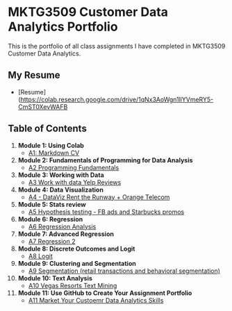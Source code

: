 # MKTG3509 Customer Data Analytics Portfolio
This is the portfolio of all class assignments I have completed in MKTG3509 Customer Data Analytics.

## My Resume
- [Resume] (https://colab.research.google.com/drive/1qNx3AoWgn1llYVmeRY5-CmST0XevWAFB

## Table of Contents 
1. **Module 1: Using Colab**
   - [A1: Markdown CV](https://colab.research.google.com/drive/1c5G0S2QgeyOcBQLXuWQX5otLBrW19nKw)
2. **Module 2: Fundamentals of Programming for Data Analysis**
   - [A2 Programming Fundamentals](https://colab.research.google.com/drive/1r6io7cPlxoEXiyKc7rI-9UQcuhceILtz)
3. **Module 3: Working with Data**
   - [A3 Work with data Yelp Reviews](https://colab.research.google.com/drive/1LgKsQYsiOKBg1FEZF80JLlQ63v1FrQ-I)
4. **Module 4: Data Visualization**
   - [A4 - DataViz Rent the Runway + Orange Telecom](https://colab.research.google.com/drive/1nkz3d98BARKDiQaQPBp8iz663Bw88tzd)
5. **Module 5: Stats review**
   - [A5 Hypothesis testing - FB ads and Starbucks promos](https://colab.research.google.com/drive/1s_KxM8DeAzo8i-08F5j_a_S9PlT1ZExC)
6. **Module 6: Regression**
   - [A6 Regression Analysis](https://colab.research.google.com/drive/1cXsBgFeZkpZoWLtsvMfxKcIcPzxzAKfl)
7. **Module 7: Advanced Regression**
   - [A7 Regression 2](https://colab.research.google.com/drive/1pGSkgonC_Sfg-s3Z3fcbYW5fktKL1BvL)
8. **Module 8: Discrete Outcomes and Logit**
   - [A8 Logit](https://colab.research.google.com/drive/1_N2-Mc3YoBWQQm4LTlhyHTrPzuo1WY-m)
9. **Module 9: Clustering and Segmentation**
   - [A9 Segmentation (retail transactions and behavioral segmentation)](https://colab.research.google.com/drive/1cm7Z-dRVKXANDz9Ow5swV_KPFuqkAnDu)
10. **Module 10: Text Analysis**
    - [A10 Vegas Resorts Text Mining](https://colab.research.google.com/drive/107SZjpw9Md_-qG_Y89FFyNrPU67PChYs#scrollTo=K0KttLbIoRMt)
11. **Module 11: Use GitHub to Create Your Assignment Portfolio**
    - [A11 Market Your Custoemr Data Analytics Skills](https://github.com/Kieransmillie/MKTG3509/new/main?readme=1)
    
